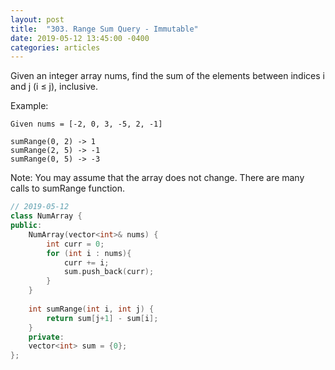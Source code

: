 ```yaml
---
layout: post
title:  "303. Range Sum Query - Immutable"
date: 2019-05-12 13:45:00 -0400
categories: articles
---
```

Given an integer array nums, find the sum of the elements between indices i and j (i ≤ j), inclusive.

Example:
```
Given nums = [-2, 0, 3, -5, 2, -1]

sumRange(0, 2) -> 1
sumRange(2, 5) -> -1
sumRange(0, 5) -> -3
```
Note:
You may assume that the array does not change.
There are many calls to sumRange function.

```c++
// 2019-05-12
class NumArray {
public:
    NumArray(vector<int>& nums) {
        int curr = 0;
        for (int i : nums){
            curr += i;
            sum.push_back(curr);
        }
    }
    
    int sumRange(int i, int j) {
        return sum[j+1] - sum[i];
    }
    private:
    vector<int> sum = {0};
};
```